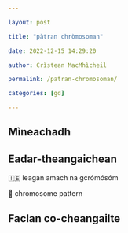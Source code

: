 ```yaml
---

layout: post

title: "pàtran chròmosoman"

date: 2022-12-15 14:29:20

author: Crìstean MacMhìcheil

permalink: /patran-chromosoman/

categories: [gd]

---
```


## Mìneachadh

## Eadar-theangaichean

🇮🇪 leagan amach na gcrómósóm

🏴󠁧󠁢󠁥󠁮󠁧󠁿 chromosome pattern

## Faclan co-cheangailte




